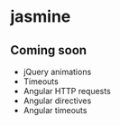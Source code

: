 # jasmine

## Coming soon

  - jQuery animations
  - Timeouts
  - Angular HTTP requests
  - Angular directives
  - Angular timeouts